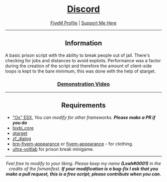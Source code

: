 <h1 align='center'><a href='https://discord.gg/sBfSsEjgMT'>Discord</a></h1>
<p align='center'><a href='https://forum.cfx.re/u/Leah_UK/summary'>FiveM Profile</a> | <a href='https://ko-fi.com/bixbi'>Support Me Here</a><br></p>

---

<h2 align='center'>Information</h2>

A basic prison script with the ability to break people out of jail. There's checking for jobs and distances to avoid exploits. Performance was a factor during the creation of the script and therefore the amount of client-side loops is kept to the bare minimum, this was done with the help of qtarget.

<h3 align='center'><b><a href='https://youtu.be/zNfPfcoPcrU'>Demonstration Video</a></b></h3>

---

<h2 align='center'>Requirements</h2>

- <a href='https://github.com/overextended/es_extended'>"Ox" ESX</a>,<i> You can modify for other frameworks. <b>Please make a PR if you do</b></i>
- <a href='https://github.com/Leah-UK/bixbi_core'>bixbi_core</a>
- <a href='https://github.com/overextended/qtarget'>qtarget</a>
- <a href='https://github.com/zf-development/zf_dialog'>zf_dialog</a>
- <a href='https://github.com/ZiggyJoJo/brp-fivem-appearance'>brp-fivem-appearance</a> or <a href='https://github.com/pedr0fontoura/fivem-appearance'>fivem-appearance</a> - for clothing.
- <a href='https://github.com/ultrahacx/ultra-voltlab'>ultra-voltlab</a> for prison break minigame.

---

<p align='center'><i>Feel free to modify to your liking. Please keep my name <b>(Leah#0001)</b> in the credits of the fxmanifest. <b>If your modification is a bug-fix I ask that you make a pull request, this is a free script; please contribute when you can.</b></i></p>
